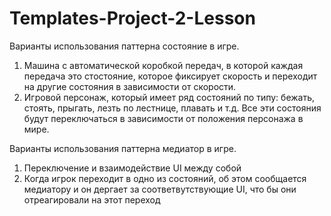# Templates-Project-2-Lesson

Варианты использования паттерна состояние в игре.

1. Машина с автоматической коробкой передач, в которой каждая передача это стостояние, которое фиксирует скорость и переходит на другие состояния в зависимости от скорости.
2. Игровой персонаж, который имеет ряд состояний по типу: бежать, стоять, прыгать, лезть по лестнице, плавать и т.д. Все эти состояния будут переключаться в зависимости от положения персонажа в мире.

Варианты использования паттерна медиатор в игре.

1. Переключение и взаимодействие UI между собой
2. Когда игрок переходит в одно из состояний, об этом сообщается медиатору и он дергает за соответвутствующие UI, что бы они отреагировали на этот переход
